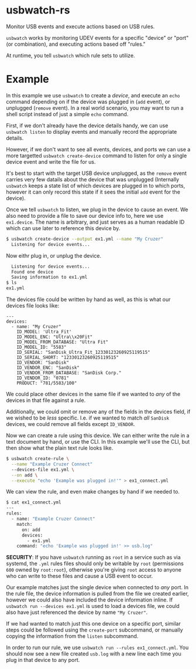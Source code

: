 # usbwatch-rs

Monitor USB events and execute actions based on USB rules.

`usbwatch` works by monitoring UDEV events for a specific "device" or "port" (or
combination), and executing actions based off "rules."

At runtime, you tell `usbwatch` which rule sets to utilize.

# Example

In this example we use `usbwatch` to create a *device*, and execute an `echo`
command depending on if the device was plugged in (`add` event), or unplugged
(`remove` event). In a real world scenario, you may want to run a shell script
instead of just a simple `echo` command.

First, if we don't already have the device details handy, we can use `usbwatch
listen` to display events and manually record the appropriate details.

However, if we don't want to see all events, devices, and ports we can use a
more targetted `usbwatch create-device` command to listen for only a single
device event and write the file for us.

It's best to start with the target USB device unplugged, as the `remove` event
carries very few datails about the device that was unplugged (Internally
`usbwatch` keeps a state list of which devices are plugged in to which ports,
however it can only record this state if it sees the initial `add` event for the
device). 

Once we tell `usbwatch` to listen, we plug in the device to cause an event. We
also need to provide a file to save our device info to, here we use
`ex1.device`. The name is arbitrary, and just serves as a human readable ID
which can use later to reference this device by.

``` sh
$ usbwatch create-device --output ex1.yml --name "My Cruzer"
  Listening for device events...
```

Now eithr plug in, or unplug the device.

``` sh
  Listening for device events...
  Found one device
  Saving information to ex1.yml
$ ls
ex1.yml
```

The devices file could be written by hand as well, as this is what our devices
file looks like:

```
---
devices:
  - name: "My Cruzer"
    ID_MODEL: 'Ultra_Fit'
    ID_MODEL_ENC: "Ultra\\x20Fit"
    ID_MODEL_FROM_DATABASE: "Ultra Fit"
    ID_MODEL_ID: "5583"
    ID_SERIAL: "SanDisk_Ultra_Fit_12330123260925119515"
    ID_SERIAL_SHORT: "12330123260925119515"
    ID_VENDOR: "SanDisk"
    ID_VENDOR_ENC: "SanDisk"
    ID_VENDOR_FROM_DATABASE: "SanDisk Corp."
    ID_VENDOR_ID: "0781"
    PRODUCT: "781/5583/100"
```

We could place other devices in the same file if we wanted to *any* of the
devices in that file against a rule.

Additionally, we could omit or remove any of the fields in the devices field, if
we wished to be *less* specific. I.e. if we wanted to match *all* `SanDisk`
devices, we could remove all fields except `ID_VENDOR`.

Now we can create a rule using this device. We can either write the rule in a
text document by hand, or use the CLI. In this example we'll use the CLI, but
then show what the plain text rule looks like.

``` sh
$ usbwatch create-rule \
  --name "Example Cruzer Connect"
  --devices-file ex1.yml \
  --on add \
  --execute "echo 'Example was plugged in!'" > ex1_connect.yml
```

We can view the rule, and even make changes by hand if we needed to. 

``` sh
$ cat ex1_connect.yml
---
rules:
  - name: "Example Cruzer Connect"
    match:
      on: add 
      devices: 
        - ex1.yml
    command: "echo 'Example was plugged in!' >> usb.log"
```

**SECURITY**: If you have `usbwatch` running as `root` in a service such as via
systemd, the `.yml` rules files should only be writable by `root` (permissions
`600` owned by `root:root`), otherwise you're giving `root` access to anyone who
can write to these files and cause a USB event to occur.

Our example matches just the single device when connected to *any* port. In the
rule file, the device information is pulled from the file we created earlier,
however we could also have included the device information inline. If `usbwatch
run --devices ex1.yml` is used to load a devices file, we could also have just
referenced the device by name `"My Cruzer"`.

If we had wanted to match just this one device on a specific port, similar steps
could be followed using the `create-port` subcommand, or manually copying the
information from the `listen` subcommand.

In order to run our rule, we use `usbwatch run --rules ex1_connect.yml`. You
should now see a new file created `usb.log` with a new line each time you plug
in that device to any port.
